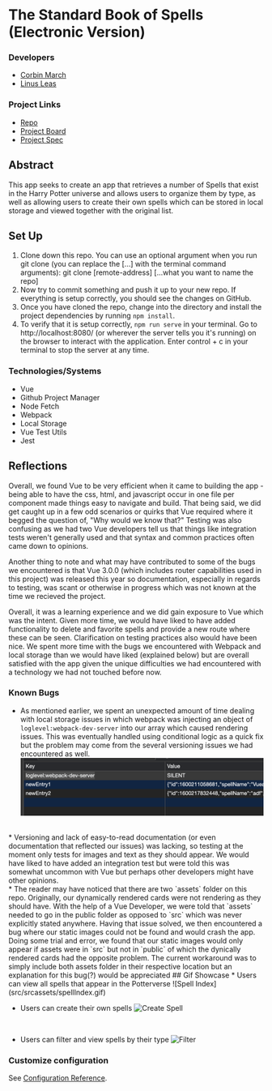# The Standard Book of Spells (Electronic Version)
### Developers
* [Corbin March](https://github.com/MarchCorbin)
* [Linus Leas ](https://github.com/Leasw144)

### Project Links
* [Repo](https://github.com/MarchCorbin/spellbook)
* [Project Board](https://github.com/MarchCorbin/spellbook/projects/1)
* [Project Spec](https://frontend.turing.io/projects/module-3/stretch.html)

## Abstract
This app seeks to create an app that retrieves a number of Spells that exist in the Harry Potter universe and allows users to organize them by type, as well as allowing users to create their own spells which can be stored in local storage and viewed together with the original list.

## Set Up

1. Clone down this repo. You can use an optional argument when you run git clone (you can replace the [...] with the terminal command arguments): git clone [remote-address] [...what you want to name the repo]
2. Now try to commit something and push it up to your new repo. If everything is setup correctly, you should see the changes on GitHub.
3. Once you have cloned the repo, change into the directory and install the project dependencies by running `npm install`.
4. To verify that it is setup correctly, `npm run serve` in your terminal. Go to http://localhost:8080/ (or wherever the server tells you it's running) on the browser to interact with the application. Enter control + c in your terminal to stop the server at any time.

### Technologies/Systems
* Vue
* Github Project Manager
* Node Fetch
* Webpack
* Local Storage
* Vue Test Utils
* Jest

## Reflections
Overall, we found Vue to be very efficient when it came to building the app - being able to have the css, html, and javascript occur in one file per component made things easy to navigate and build. That being said, we did get caught up in a few odd scenarios or quirks that Vue required where it begged the question of, "Why would we know that?" Testing was also confusing as we had two Vue developers tell us that things like integration tests weren't generally used and that syntax and common practices often came down to opinions. 

Another thing to note and what may have contributed to some of the bugs we encountered is that Vue 3.0.0 (which includes router capabilities used in this project) was released this year so documentation, especially in regards to testing, was scant or otherwise in progress which was not known at the time we recieved the project.

Overall, it was a learning experience and we did gain exposure to Vue which was the intent. Given more time, we would have liked to have added functionality to delete and favorite spells and provide a new route where these can be seen. Clarification on testing practices also would have been nice. We spent more time with the bugs we encountered with Webpack and local storage than we would have liked (explained below) but are overall satisfied with the app given the unique difficulties we had encountered with a technology we had not touched before now.

### Known Bugs

* As mentioned earlier, we spent an unexpected amount of time dealing with local storage issues in which webpack was injecting an object of `loglevel:webpack-dev-server` into our array which caused rendering issues. This was eventually handled using conditional logic as a quick fix but the problem may come from the several versioning issues we had encountered as well.
![Local Storage Bug](src/srcassets/ls-bug.png)
<br />
* Versioning and lack of easy-to-read documentation (or even documentation that reflected our issues) was lacking, so testing at the moment only tests for images and text as they should appear. We would have liked to have added an integration test but were told this was somewhat uncommon with Vue but perhaps other developers might have other opinions.
<br />
* The reader may have noticed that there are two `assets` folder on this repo. Originally, our dynamically rendered cards were not rendering as they should have. With the help of a Vue Developer, we were told that `assets` needed to go in the public folder as opposed to `src` which was never explicitly stated anywhere. Having that issue solved, we then encountered a bug where our static images could not be found and would crash the app. 
<br/>Doing some trial and error, we found that our static images would only appear if assets were in `src` but not in `public` of which the dynically rendered cards had the opposite problem. The current workaround was to simply include both assets folder in their respective location but an explanation for this bug(?) would be appreciated
## Gif Showcase
* Users can view all spells that appear in the Potterverse
![Spell Index](src/srcassets/spellIndex.gif)
<br>

* Users can create their own spells 
![Create Spell](src/srcassets/create-spell.gif)
<br>

* Users can filter and view spells by their type
![Filter](src/srcassets/filtering.gif.sb-99dc808f-FXKEL0)


### Customize configuration
See [Configuration Reference](https://cli.vuejs.org/config/).
